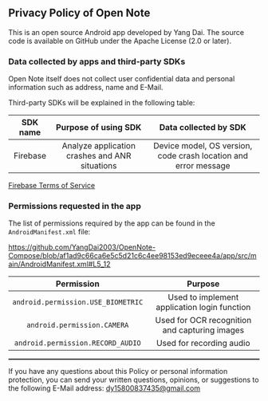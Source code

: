 ## Privacy Policy of Open Note

This is an open source Android app developed by Yang Dai. The source code is available on GitHub under the Apache License (2.0 or later).

### Data collected by apps and third-party SDKs

Open Note itself does not collect user confidential data and personal information such as address, name and E-Mail.

Third-party SDKs will be explained in the following table:


| SDK name |              Purpose of using SDK              |                      Data collected by SDK                      |
|:--------:|:----------------------------------------------:|:---------------------------------------------------------------:|
| Firebase | Analyze application crashes and ANR situations | Device model, OS version, code crash location and error message |

[Firebase Terms of Service](https://firebase.google.com/terms)

### Permissions requested in the app

The list of permissions required by the app can be found in the `AndroidManifest.xml` file:

https://github.com/YangDai2003/OpenNote-Compose/blob/af1ad9c66ca6e5c5d21c6c4ee98153ed9eceee4a/app/src/main/AndroidManifest.xml#L5_12
<br/>


|             Permission             |                    Purpose                    |
|:----------------------------------:|:---------------------------------------------:|
| `android.permission.USE_BIOMETRIC` | Used to implement application login function  |
|    `android.permission.CAMERA`     | Used for OCR recognition and capturing images |
| `android.permission.RECORD_AUDIO`  |           Used for recording audio            |


 <hr style="border:1px solid gray">

If you have any questions about this Policy or personal information protection, you can send your written questions, opinions, or suggestions to the following E-Mail address: dy15800837435@gmail.com